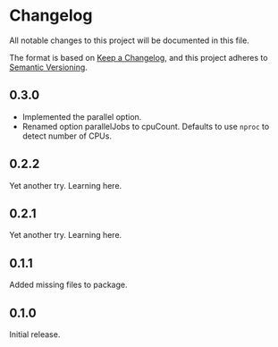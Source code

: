 # Changelog

All notable changes to this project will be documented in this file.

The format is based on [Keep a Changelog](https://keepachangelog.com/en/1.0.0/),
and this project adheres to [Semantic Versioning](https://semver.org/spec/v2.0.0.html).

## 0.3.0
* Implemented the parallel option.
* Renamed option parallelJobs to cpuCount. Defaults to use `nproc` to detect number of CPUs.

## 0.2.2
Yet another try. Learning here.

## 0.2.1
Yet another try. Learning here.

## 0.1.1
Added missing files to package.

## 0.1.0
Initial release.
